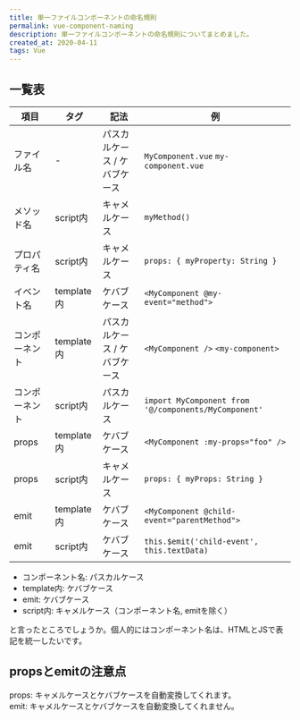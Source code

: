 ```yaml
---
title: 単一ファイルコンポーネントの命名規則
permalink: vue-component-naming
description: 単一ファイルコンポーネントの命名規則についてまとめました。
created_at: 2020-04-11
tags: Vue
---
```


## 一覧表

| 項目 | タグ | 記法 | 例 |
| ---- | ---- | ---- | ---- |
| ファイル名 | - | パスカルケース / ケバブケース | `MyComponent.vue` `my-component.vue` |
| メソッド名 | script内 | キャメルケース | `myMethod()` |
| プロパティ名 | script内 | キャメルケース | `props: { myProperty: String }` |
| イベント名 | template内 | ケバブケース | `<MyComponent @my-event="method">` |
| コンポーネント | template内 | パスカルケース / ケバブケース | `<MyComponent />` `<my-component>` |
| コンポーネント | script内 | パスカルケース | `import MyComponent from '@/components/MyComponent'` |
| props | template内 | ケバブケース | `<MyComponent :my-props="foo" />` |
| props | script内 | キャメルケース | `props: { myProps: String }` |
| emit | template内 | ケバブケース | `<MyComponent @child-event="parentMethod">` |
| emit | script内 | ケバブケース | `this.$emit('child-event', this.textData)` |
  
- コンポーネント名: パスカルケース
- template内: ケバブケース
- emit: ケバブケース
- script内: キャメルケース（コンポーネント名, emitを除く）  

と言ったところでしょうか。個人的にはコンポーネント名は、HTMLとJSで表記を統一したいです。  

## propsとemitの注意点
props: キャメルケースとケバブケースを自動変換してくれます。  
emit: キャメルケースとケバブケースを自動変換してくれません。

